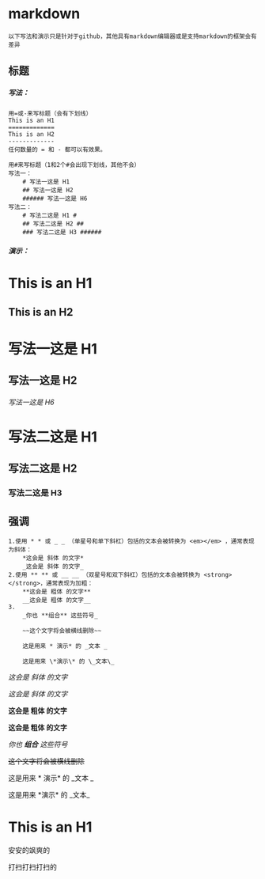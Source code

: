 # markdown
	以下写法和演示只是针对于github，其他具有markdown编辑器或是支持markdown的框架会有差异

标题
-

##### 写法：
```text
用=或-来写标题（会有下划线）
This is an H1
=============
This is an H2
-------------
任何数量的 = 和 - 都可以有效果。

用#来写标题（1和2个#会出现下划线，其他不会）
写法一：
	# 写法一这是 H1
	## 写法一这是 H2
	###### 写法一这是 H6
写法二：
	# 写法二这是 H1 #
	## 写法二这是 H2 ##
	### 写法二这是 H3 ######
```

##### 演示：

This is an H1
=

This is an H2
-------------

# 写法一这是 H1

## 写法一这是 H2

###### 写法一这是 H6

# 写法二这是 H1 #

## 写法二这是 H2 ##

### 写法二这是 H3 ######

强调
-
```text
1.使用 * * 或 _ _ （单星号和单下斜杠）包括的文本会被转换为 <em></em> ，通常表现为斜体：
	*这会是 斜体 的文字*
	_这会是 斜体 的文字_
2.使用 ** ** 或 __ __ （双星号和双下斜杠）包括的文本会被转换为 <strong></strong>，通常表现为加粗：
	**这会是 粗体 的文字**
	__这会是 粗体 的文字__
3.
	_你也 **组合** 这些符号_

	~~这个文字将会被横线删除~~
	
	这是用来 * 演示* 的 _文本 _
	
	这是用来 \*演示\* 的 \_文本\_
```
*这会是 斜体 的文字*

_这会是 斜体 的文字_

**这会是 粗体 的文字**

__这会是 粗体 的文字__

_你也 **组合** 这些符号_

~~这个文字将会被横线删除~~

这是用来 * 演示* 的 _文本 _
	
这是用来 \*演示\* 的 \_文本\_
	
This is an H1
=

安安的飒爽的
 
打扫打扫打扫的